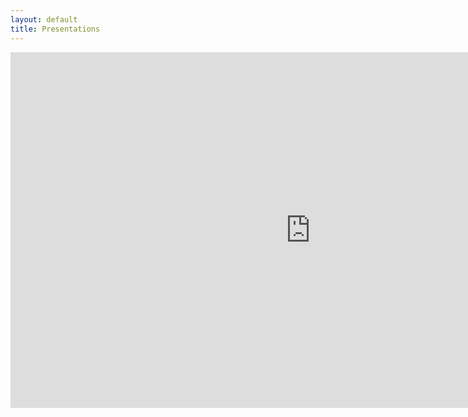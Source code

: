 ```yaml
---
layout: default
title: Presentations
---
```


<iframe src="https://docs.google.com/presentation/d/e/2PACX-1vSNrAj_FZbq3O9hF9VcoStfQi0K1W8pHu240VrYNb1Hg6K7Fn-kBYQrEQY04DGTiqqdfTVmbDoPk51K/pubembed?start=false&loop=false&delayms=3000" frameborder="0" width="960" height="569" allowfullscreen="true" mozallowfullscreen="true" webkitallowfullscreen="true"></iframe>